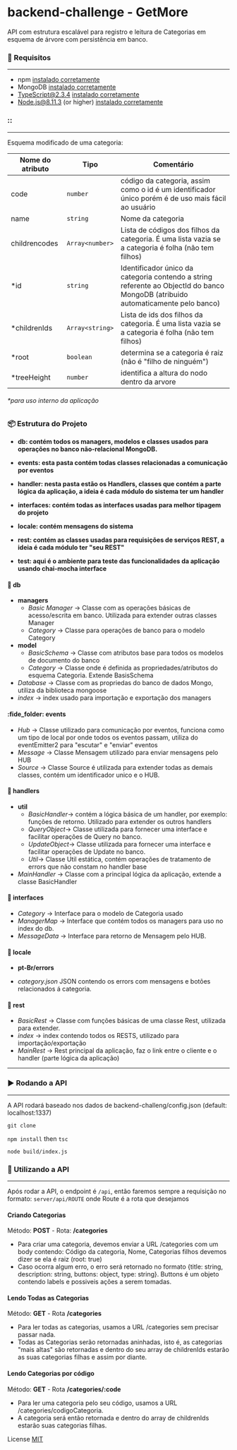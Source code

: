 # backend-challenge - GetMore


API com estrutura escalável para registro e leitura de Categorias em esquema de árvore com persistência em banco. 



### :bookmark_tabs: Requisitos

---

* npm [instalado corretamente](https://www.npmjs.com/get-npm)
* MongoDB [instalado corretamente](https://docs.mongodb.com/manual/installation/)
* TypeScript@2.3.4 [instalado corretamente](https://www.typescriptlang.org/index.html#download-links)
* Node.js@8.11.3 (or higher) [instalado corretamente](https://nodejs.org/en/download/package-manager/)


### :: 

---

Esquema modificado de uma categoria:

| Nome do atributo | Tipo          | Comentário                                                                                      |
|------------------|---------------|-------------------------------------------------------------------------------------------------|
| code             | `number       ` | código da categoria, assim como o id é um identificador único porém é de uso mais fácil ao usuário|
| name             | `string`        | Nome da categoria                                                                               |
| childrencodes    | `Array<number>` | Lista de códigos dos filhos da categoria. É uma lista vazia se a categoria é folha (não tem filhos) |
| *id              | `string`        | Identificador único da categoria contendo a string referente ao ObjectId do banco MongoDB (atribuido automaticamente pelo banco)                                                               |
| *childrenIds     | `Array<string>` | Lista de ids dos filhos da categoria. É uma lista vazia se a categoria é folha (não tem filhos) |
| *root            | `boolean      ` | determina se a categoria é raiz (não é "filho de ninguém") |
| *treeHeight      | `number`        | identifica a altura do nodo dentro da arvore |

###### *para uso interno da aplicação

### :package: Estrutura do Projeto

* **db: contém todos os managers, modelos e classes usados para operações no banco não-relacional MongoDB.**
        
* **events: esta pasta contém todas classes relacionadas a comunicação por eventos**
        
* **handler: nesta pasta estão os Handlers, classes que contém a parte lógica da aplicação, a ideia é cada módulo do sistema ter um handler**

* **interfaces: contém todas as interfaces usadas para melhor tipagem do projeto**

* **locale: contém mensagens do sistema**

* **rest: contém as classes usadas para requisições de serviços REST, a ideia é cada módulo ter "seu REST"**


* **test: aqui é o ambiente para teste das funcionalidades da aplicação usando chai-mocha interface**


#### :file_folder: db

* **managers**
    * _Basic Manager_ -> Classe com as operações básicas de acesso/escrita em banco. Utilizada para extender outras classes Manager
    * _Category_ -> Classe para operações de banco para o modelo Category
*  **model**
    * _BasicSchema_ -> Classe com atributos base para todos os modelos de documento do banco
    * _Category_ -> Classe onde é definida as propriedades/atributos do esquema Categoria. Extende BasisSchema  
* _Database_ -> Classe com as propriedas do banco de dados Mongo, utiliza da biblioteca mongoose
* _index_ -> index usado para importação e exportação dos managers

#### :fide_folder: events
* _Hub_ -> Classe utilizado para comunicação por eventos, funciona como um tipo de local por onde todos os eventos passam, utiliza do eventEmitter2 para "escutar" e "enviar" eventos
* _Message_ -> Classe Mensagem utilizado para enviar mensagens pelo HUB
* _Source_ -> Classe Source é utilizada para extender todas as demais classes, contém um identificador unico e o HUB.

#### :file_folder: handlers

* **util**
    * _BasicHandler_-> contém a lógica básica de um handler, por exemplo: funções de retorno. Utilizado para extender os outros handlers
    * _QueryObject_-> Classe utilizada para fornecer uma interface e facilitar operações de Query no banco. 
    * _UpdateObject_-> Classe utilizada para fornecer uma interface e facilitar operações de Update no banco.
    * _Util_-> Classe Util estática, contém operações de tratamento de errors que não constam no handler base
* _MainHandler_ -> Classe com a principal lógica da aplicação, extende a classe BasicHandler

#### :file_folder: interfaces

* _Category_ -> Interface para o modelo de Categoria usado
* _ManagerMap_ -> Interface que contém todos os managers para uso no index do db.
* _MessageData_ -> Interface para retorno de Mensagem pelo HUB.

#### :file_folder: locale

* **pt-Br/errors**

* _category.json_ JSON contendo os errors com mensagens e botões relacionados á categoria.

#### :file_folder: rest

* _BasicRest_ -> Classe com funções básicas de uma classe Rest, utilizada para extender.
* _index_ -> index contendo todos os RESTS, utilizado para importação/exportação
* _MainRest_ -> Rest principal da aplicação, faz o link entre o cliente e o handler (parte lógica da aplicação)

---

### :arrow_forward: Rodando a API
---
A API rodará baseado nos dados de backend-challeng/config.json (default: localhost:1337)

`git clone `

`npm install` then `tsc`

`node build/index.js`

### :art: Utilizando a API
---
Após rodar a API, o endpoint é `/api`, então faremos sempre a requisição no formato: `server/api/ROUTE` onde Route é a rota que desejamos

#### Criando Categorias

Método: **POST** - Rota: **/categories**
 * Para criar uma categoria, devemos enviar a URL /categories com um body contendo: Código da categoria, Nome, Categorias filhos devemos dizer se ela é raiz (root: true)
 * Caso ocorra algum erro, o erro será retornado no formato {title: string, description: string, buttons: object, type: string}. Buttons é um objeto contendo labels e possiveis ações a serem tomadas.
 
 
#### Lendo Todas as Categorias

Método: **GET** - Rota **/categories**
* Para ler todas as categorias, usamos a URL /categories sem precisar passar nada.
* Todas as Categorias serão retornadas aninhadas, isto é, as categorias "mais altas" são retornadas e dentro do seu array de childrenIds estarão as suas categorias filhas e assim por diante.


#### Lendo Categorias por código

Método: **GET** - Rota **/categories/:code**
* Para ler uma categoria pelo seu código, usamos a URL /categories/codigoCategoria.
* A categoria será então retornada e dentro do array de childrenIds estarão suas categorias filhas.

License [MIT](https://pt.wikipedia.org/wiki/Licen%C3%A7a_MIT)